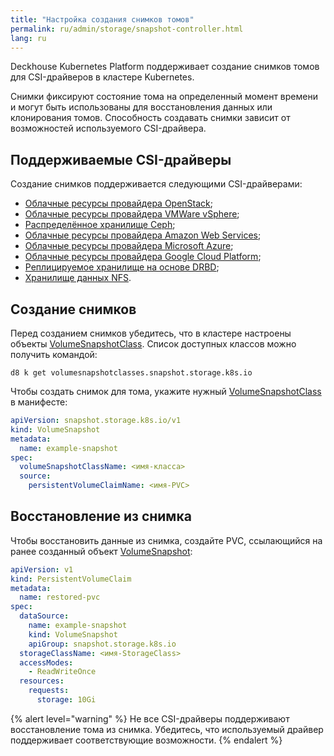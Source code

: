 ```yaml
---
title: "Настройка создания снимков томов"
permalink: ru/admin/storage/snapshot-controller.html
lang: ru
---
```


Deckhouse Kubernetes Platform поддерживает создание снимков томов для CSI-драйверов в кластере Kubernetes.

Снимки фиксируют состояние тома на определенный момент времени и могут быть использованы для восстановления данных или клонирования томов. Способность создавать снимки зависит от возможностей используемого CSI-драйвера.

## Поддерживаемые CSI-драйверы

Создание снимков поддерживается следующими CSI-драйверами:

- [Облачные ресурсы провайдера OpenStack](#TODO);
- [Облачные ресурсы провайдера VMWare vSphere](#TODO);
- [Распределённое хранилище Ceph](../storage/external/ceph.html);
- [Облачные ресурсы провайдера Amazon Web Services](#TODO);
- [Облачные ресурсы провайдера Microsoft Azure](#TODO);
- [Облачные ресурсы провайдера Google Cloud Platform](#TODO);
- [Реплицируемое хранилище на основе DRBD](../storage/sds/lvm-replicated.html);
- [Хранилище данных NFS](../storage/external/nfs.html).

## Создание снимков

Перед созданием снимков убедитесь, что в кластере настроены объекты [VolumeSnapshotClass](../../reference/cr/volumesnapshotclass/). Список доступных классов можно получить командой:

```shell
d8 k get volumesnapshotclasses.snapshot.storage.k8s.io
```

Чтобы создать снимок для тома, укажите нужный [VolumeSnapshotClass](../../reference/cr/volumesnapshotclass/) в манифесте:

```yaml
apiVersion: snapshot.storage.k8s.io/v1
kind: VolumeSnapshot
metadata:
  name: example-snapshot
spec:
  volumeSnapshotClassName: <имя-класса>
  source:
    persistentVolumeClaimName: <имя-PVC>
```

## Восстановление из снимка

Чтобы восстановить данные из снимка, создайте PVC, ссылающийся на ранее созданный объект [VolumeSnapshot](../../reference/cr/volumesnapshot/):

```yaml
apiVersion: v1
kind: PersistentVolumeClaim
metadata:
  name: restored-pvc
spec:
  dataSource:
    name: example-snapshot
    kind: VolumeSnapshot
    apiGroup: snapshot.storage.k8s.io
  storageClassName: <имя-StorageClass>
  accessModes:
    - ReadWriteOnce
  resources:
    requests:
      storage: 10Gi
```

{% alert level="warning" %}
Не все CSI-драйверы поддерживают восстановление тома из снимка. Убедитесь, что используемый драйвер поддерживает соответствующие возможности.
{% endalert %}
